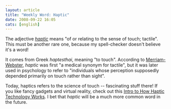 ```yaml
---
layout: article
title: "Weekly Word: Haptic"
date: 2008-09-22 16:05
cats: [english]
---
```

The adjective <em><a href="http://dictionary.reference.com/browse/haptic">haptic</a></em> means "of or relating to the sense of touch; tactile". This must be another rare one, because my spell-checker doesn't believe it's a word!

It comes from Greek <em>haptesthai</em>, meaning "to touch". According to <a href="http://www.merriam-webster.com/cgi-bin/mwwodarch.pl?Sep.04.2008" title="Haptic - Word of the Day">Merriam-Webster</a>, <em>haptic</em> was first "a medical synonym for tactile", but it was later used in psychology to refer to "individuals whose perception supposedly depended primarily on touch rather than sight".

Today, haptics refers to the science of touch -- fascinating stuff there! If you like fancy gadgets and virtual reality, check out this <a href="http://electronics.howstuffworks.com/haptic-technology.htm">Intro to How Haptic Technology Works</a>. I bet that <em>haptic</em> will be a much more common word in the future.
